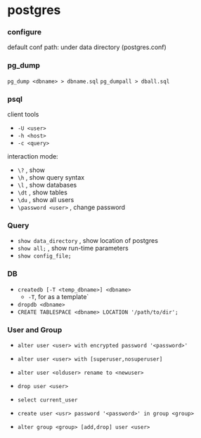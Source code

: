 # postgres

### configure

default conf path: under data directory (postgres.conf)

### pg_dump
`pg_dump <dbname> > dbname.sql`
`pg_dumpall > dball.sql`

###  psql 
client tools


- `-U <user>`
- `-h <host>`
- `-c <query>`



interaction mode:
- `\?` , show 
- `\h` , show query syntax
- `\l` , show databases
- `\dt` , show tables
- `\du` , show all users
- `\password <user>` , change password

### Query
- `show data_directory` , show location of postgres
- `show all;` , show run-time parameters
- `show config_file;`



### DB
- `createdb [-T <temp_dbname>] <dbname>` 
    - `-T`, for as a template`
- `dropdb <dbname>`
- `CREATE TABLESPACE <dbname> LOCATION '/path/to/dir';`



### User and Group
- `alter user <user> with encrypted password '<password>'`
- `alter user <user> with [superuser,nosuperuser]`
- `alter user <olduser> rename to <newuser>`
- `drop user <user>`
- `select current_user`
- `create user <usr> password '<password>' in group <group>`


- `alter group <group> [add,drop] user <user>`
















